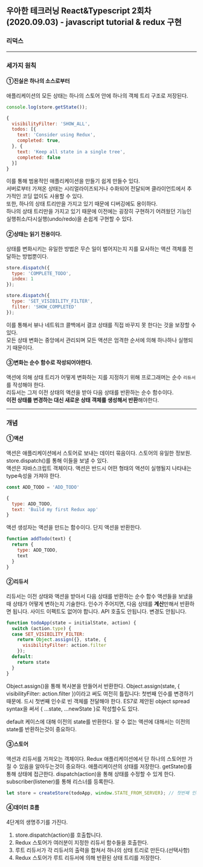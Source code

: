 ## 우아한 테크러닝 React&Typescript 2회차 (2020.09.03) - javascript tutorial & redux 구현

### 리덕스

<hr/>

### 세가지 원칙

#### ①진실은 하나의 소스로부터   
애플리케이션의 모든 상태는 하나의 스토어 안에 하나의 객체 트리 구조로 저장된다.  
```javascript
console.log(store.getState());

{
  visibilityFilter: 'SHOW_ALL',
  todos: [{
    text: 'Consider using Redux',
    completed: true,
  }, {
    text: 'Keep all state in a single tree',
    completed: false
  }]
}
```
이를 통해 범용적인 애플리케이션을 만들기 쉽게 만들수 있다.  
서버로부터 가져온 상태는 시리얼라이즈되거나 수화되어 전달되며 클라이언트에서 추가적인 코딩 없이도 사용할 수 있다.  
또한, 하나의 상태 트리만을 가지고 있기 때문에 디버깅에도 용이하다.  
하나의 상태 트리만을 가지고 있기 때문에 이전에는 굉장히 구현하기 어려웠던 기능인 실행취소/다시실행(undo/redo)을 손쉽게 구현할 수 있다.  


#### ②상태는 읽기 전용이다.  
상태를 변화시키는 유일한 방법은 무슨 일이 벌어지는지 지를 묘사하는 액션 객체를 전달하는 방법뿐이다.  
```javascript
store.dispatch({
  type: 'COMPLETE_TODO',
  index: 1
});

store.dispatch({
  type: 'SET_VISIBILITY_FILTER',
  filter: 'SHOW_COMPLETED'
});
```
이를 통해서 뷰나 네트워크 콜백에서 결코 상태를 직접 바꾸지 못 한다는 것을 보장할 수 있다.  
모든 상태 변화는 중앙에서 관리되며 모든 액션은 엄격한 순서에 의해 하나하나 실행되기 때문이다.  

#### ③변화는 순수 함수로 작성되어야한다.  
액션에 의해 상태 트리가 어떻게 변화하는 지를 지정하기 위해 프로그래머는 순수 `리듀서`를 작성해야 한다.  
리듀서는 그저 이전 상태의 액션을 받아 다음 상태를 반환하는 순수 함수이다.  
**이전 상태를 변경하는 대신 새로운 상태 객체를 생성해서 반환**해야한다.  

<hr/>

### 개념

#### ①액션  
액션은 애플리케이션에서 스토어로 보내는 데이터 묶음이다. 스토어의 유일한 정보원.  
store.dispatch()를 통해 이들을 보낼 수 있다.  
액션은 자바스크립트 객체이다. 액션은 반드시 어떤 형태의 액션이 실행될지 나타내는 type속성을 가져야 한다.  

```javascript
const ADD_TODO = 'ADD_TODO'
```
```javascript
{
  type: ADD_TODO,
  text: 'Build my first Redux app'
}
```

액션 생성자는 액션을 만드는 함수이다. 단지 액션을 반환한다.
```javascript
function addTodo(text) {
  return {
    type: ADD_TODO,
    text
  }
}
```

#### ②리듀서  
리듀서는 이전 상태와 액션을 받아서 다음 상태를 반환하는 순수 함수
액션들을 보냈을 때 상태가 어떻게 변하는지 기술한다.
인수가 주어지면, 다음 상태를 **계산**만해서 반환하면 됩니다.
사이드 이펙트도 없어야 합니다. API 호출도 안됩니다. 변경도 안됩니다. 
```javascript
function todoApp(state = initialState, action) {
  switch (action.type) {
  case SET_VISIBILITY_FILTER:
    return Object.assign({}, state, {
      visibilityFilter: action.filter
    });
  default:
    return state
  }
}
```
Object.assign()을 통해 복사본을 만들어서 반환한다.
Object.assign(state, { visibilityFilter: action.filter })이라고 써도 여전히 틀립니다: 첫번째 인수를 변경하기 때문에.
드시 첫번째 인수로 빈 객체를 전달해야 한다. 
ES7로 제안된 object spread syntax을 써서 { ...state, ...newState }로 작성할수도 있다.

default 케이스에 대해 이전의 state를 반환한다. 알 수 없는 액션에 대해서는 이전의 state를 반환하는것이 중요하다.

#### ③스토어  
액션과 리듀서를 가져오는 객체이다. Redux 애플리케이션에서 단 하나의 스토어만 가질 수 있음을 알아두는것이 중요하다.
애플리케이션의 상태를 저장한다. getState()를 통해 상태에 접근한다.
dispatch(action)을 통해 상태를 수정할 수 있게 한다. subscriber(listener)를 통해 리스너를 등록한다.

```javascript
let store = createStore(todoApp, window.STATE_FROM_SERVER); // 첫번째 인자: 리듀서, 두번째 인자 : 초기 상태 지정
```

#### ④데이터 흐름
4단계의 생명주기를 가진다.
1. store.dispatch(action)를 호출합니다.  
2. Redux 스토어가 여러분이 지정한 리듀서 함수들을 호출한다.  
3. 루트 리듀서가 각 리듀서의 출력을 합쳐서 하나의 상태 트리로 만든다.(선택사항)  
4. Redux 스토어가 루트 리듀서에 의해 반환된 상태 트리를 저장한다.  
